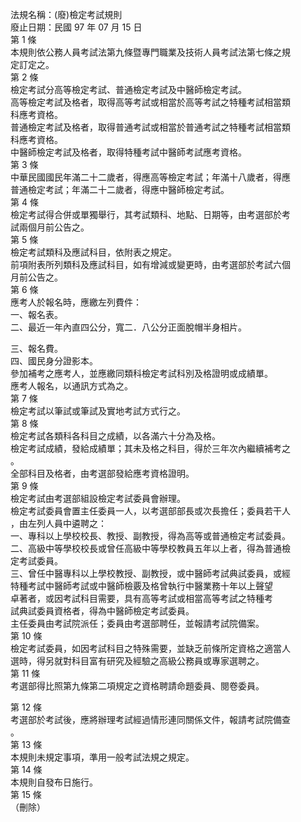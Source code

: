法規名稱：(廢)檢定考試規則  
廢止日期：民國 97 年 07 月 15 日  
第 1 條  
本規則依公務人員考試法第九條暨專門職業及技術人員考試法第七條之規  
定訂定之。  
第 2 條  
檢定考試分高等檢定考試、普通檢定考試及中醫師檢定考試。  
高等檢定考試及格者，取得高等考試或相當於高等考試之特種考試相當類  
科應考資格。  
普通檢定考試及格者，取得普通考試或相當於普通考試之特種考試相當類  
科應考資格。  
中醫師檢定考試及格者，取得特種考試中醫師考試應考資格。  
第 3 條  
中華民國國民年滿二十二歲者，得應高等檢定考試；年滿十八歲者，得應  
普通檢定考試；年滿二十二歲者，得應中醫師檢定考試。  
第 4 條  
檢定考試得合併或單獨舉行，其考試類科、地點、日期等，由考選部於考  
試兩個月前公告之。  
第 5 條  
檢定考試類科及應試科目，依附表之規定。  
前項附表所列類科及應試科目，如有增減或變更時，由考選部於考試六個  
月前公告之。  
第 6 條  
應考人於報名時，應繳左列費件：  
一、報名表。  
二、最近一年內直四公分，寬二．八公分正面脫帽半身相片。  


三、報名費。  
四、國民身分證影本。  
參加補考之應考人，並應繳同類科檢定考試科別及格證明或成績單。  
應考人報名，以通訊方式為之。  
第 7 條  
檢定考試以筆試或筆試及實地考試方式行之。  
第 8 條  
檢定考試各類科各科目之成績，以各滿六十分為及格。  
檢定考試成績，發給成績單；其未及格之科目，得於三年次內繼續補考之  
。  
全部科目及格者，由考選部發給應考資格證明。  
第 9 條  
檢定考試由考選部組設檢定考試委員會辦理。  
檢定考試委員會置主任委員一人，以考選部部長或次長擔任；委員若干人  
，由左列人員中遴聘之：  
一、專科以上學校校長、教授、副教授，得為高等或普通檢定考試委員。  
二、高級中等學校校長或曾任高級中等學校教員五年以上者，得為普通檢  
定考試委員。  
三、曾任中醫專科以上學校教授、副教授，或中醫師考試典試委員，或經  
特種考試中醫師考試或中醫師檢覈及格曾執行中醫業務十年以上聲望  
卓著者，或因考試科目需要，具有高等考試或相當高等考試之特種考  
試典試委員資格者，得為中醫師檢定考試委員。  
主任委員由考試院派任；委員由考選部聘任，並報請考試院備案。  
第 10 條  
檢定考試委員，如因考試科目之特殊需要，並缺乏前條所定資格之適當人  
選時，得另就對科目富有研究及經驗之高級公務員或專家選聘之。  
第 11 條  
考選部得比照第九條第二項規定之資格聘請命題委員、閱卷委員。  


第 12 條  
考選部於考試後，應將辦理考試經過情形連同關係文件，報請考試院備查  
。  
第 13 條  
本規則未規定事項，準用一般考試法規之規定。  
第 14 條  
本規則自發布日施行。  
第 15 條  
（刪除）  


